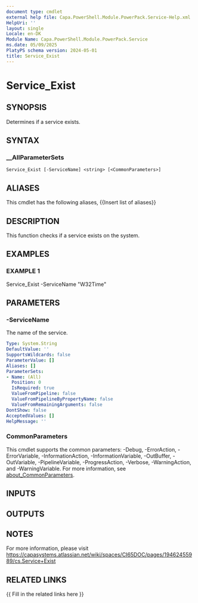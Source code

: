 ```yaml
---
document type: cmdlet
external help file: Capa.PowerShell.Module.PowerPack.Service-Help.xml
HelpUri: ''
layout: single
Locale: en-DK
Module Name: Capa.PowerShell.Module.PowerPack.Service
ms.date: 05/09/2025
PlatyPS schema version: 2024-05-01
title: Service_Exist
---
```


# Service_Exist

## SYNOPSIS

Determines if a service exists.

## SYNTAX

### __AllParameterSets

```
Service_Exist [-ServiceName] <string> [<CommonParameters>]
```

## ALIASES

This cmdlet has the following aliases,
  {{Insert list of aliases}}

## DESCRIPTION

This function checks if a service exists on the system.

## EXAMPLES

### EXAMPLE 1

Service_Exist -ServiceName "W32Time"

## PARAMETERS

### -ServiceName

The name of the service.

```yaml
Type: System.String
DefaultValue: ''
SupportsWildcards: false
ParameterValue: []
Aliases: []
ParameterSets:
- Name: (All)
  Position: 0
  IsRequired: true
  ValueFromPipeline: false
  ValueFromPipelineByPropertyName: false
  ValueFromRemainingArguments: false
DontShow: false
AcceptedValues: []
HelpMessage: ''
```

### CommonParameters

This cmdlet supports the common parameters: -Debug, -ErrorAction, -ErrorVariable,
-InformationAction, -InformationVariable, -OutBuffer, -OutVariable, -PipelineVariable,
-ProgressAction, -Verbose, -WarningAction, and -WarningVariable. For more information, see
[about_CommonParameters](https://go.microsoft.com/fwlink/?LinkID=113216).

## INPUTS

## OUTPUTS

## NOTES

For more information, please visit https://capasystems.atlassian.net/wiki/spaces/CI65DOC/pages/19462455989/cs.Service+Exist


## RELATED LINKS

{{ Fill in the related links here }}

